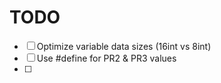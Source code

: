 # TODO

- [ ] Optimize variable data sizes (16int vs 8int)
- [ ] Use #define for PR2 & PR3 values
- [ ] 
